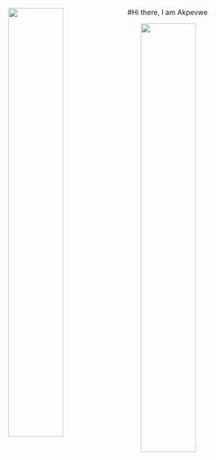 #Hi there, I am Akpevwe
<img align="left"   width="47%" src="https://github-readme-stats.vercel.app/api?username=beastlywallace&show_icons=true&theme=radical"/>

<img align="right"  width="47%" src="https://github-readme-stats.vercel.app/api/top-langs/?username=beastlywallace&layout=compact)](https://github.com/beastlywallace/github-readme-stats" />

